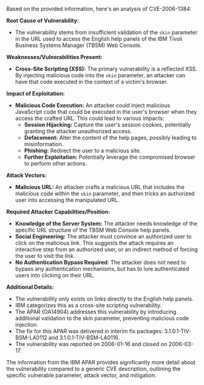 Based on the provided information, here's an analysis of CVE-2006-1384:

**Root Cause of Vulnerability:**

*   The vulnerability stems from insufficient validation of the `skin` parameter in the URL used to access the English help panels of the IBM Tivoli Business Systems Manager (TBSM) Web Console.

**Weaknesses/Vulnerabilities Present:**

*   **Cross-Site Scripting (XSS):** The primary vulnerability is a reflected XSS. By injecting malicious code into the `skin` parameter, an attacker can have that code executed in the context of a victim's browser.

**Impact of Exploitation:**

*   **Malicious Code Execution:** An attacker could inject malicious JavaScript code that could be executed in the user's browser when they access the crafted URL. This could lead to various impacts:
    *   **Session Hijacking:** Capture the user's session cookies, potentially granting the attacker unauthorized access.
    *   **Defacement:** Alter the content of the help pages, possibly leading to misinformation.
    *   **Phishing:** Redirect the user to a malicious site.
    *   **Further Exploitation:** Potentially leverage the compromised browser to perform other actions.

**Attack Vectors:**

*   **Malicious URL:** An attacker crafts a malicious URL that includes the malicious code within the `skin` parameter, and then tricks an authorized user into accessing the manipulated URL.

**Required Attacker Capabilities/Position:**

*   **Knowledge of the Server System:** The attacker needs knowledge of the specific URL structure of the TBSM Web Console help panels.
*   **Social Engineering:** The attacker must convince an authorized user to click on the malicious link. This suggests the attack requires an interactive step from an authorized user, or an indirect method of forcing the user to visit the link.
*   **No Authentication Bypass Required**: The attacker does not need to bypass any authentication mechanisms, but has to lure authenticated users into clicking on their URL.

**Additional Details:**

*   The vulnerability only exists on links directly to the English help panels.
*   IBM categorizes this as a cross-site scripting vulnerability.
*   The APAR (OA14904) addresses this vulnerability by introducing additional validation to the skin parameter, preventing malicious code injection.
*   The fix for this APAR was delivered in interim fix packages: 3.1.0.1-TIV-BSM-LA0112 and 3.1.0.1-TIV-BSM-LA0116.
*   The vulnerability was reported on 2006-01-16 and closed on 2006-03-17.

The information from the IBM APAR provides significantly more detail about the vulnerability compared to a generic CVE description, outlining the specific vulnerable parameter, attack vector, and mitigation.